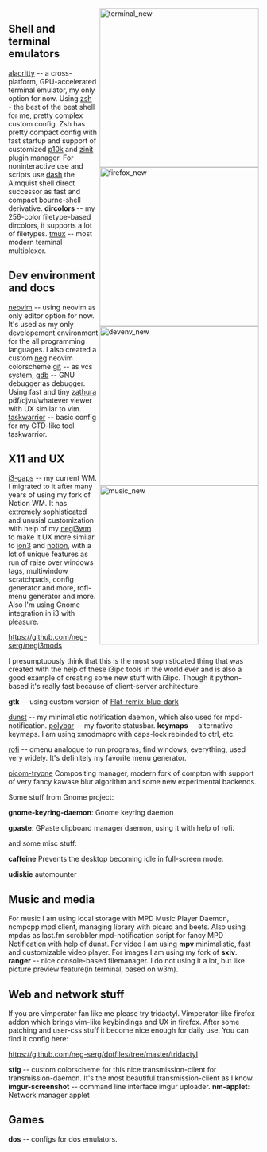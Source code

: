 <img src="https://i.imgur.com/RlmtERk.jpg" alt="terminal_new" align="right" height="320px">

<img src="https://i.imgur.com/Zb7WXjz.jpg" alt="firefox_new" align="right" height="320px">

<img src="https://i.imgur.com/cVMnzUi.jpg" alt="devenv_new" align="right" height="320px">

<img src="https://i.imgur.com/RTEo3vM.jpg" alt="music_new" align="right" height="320px">

## Shell and terminal emulators

[alacritty](https://github.com/alacritty/alacritty) -- a cross-platform,
GPU-accelerated terminal emulator, my only option for now. Using
[zsh](https://www.zsh.org/) -- the best of the best shell for me, pretty
complex custom config. Zsh has pretty compact config with fast startup and
support of customized [p10k](https://github.com/romkatv/powerlevel10k) and
[zinit](https://github.com/zdharma/zinit) plugin manager. For noninteractive
use and scripts use [dash](http://gondor.apana.org.au/~herbert/dash/) the
Almquist shell direct successor as fast and compact bourne-shell derivative.
**dircolors** -- my 256-color filetype-based dircolors, it supports a lot of
filetypes. [tmux](https://github.com/tmux/tmux/wiki) -- most modern terminal
multiplexor.

## Dev environment and docs

[neovim](https://neovim.io/) -- using neovim as only editor option for now.
It's used as my only developement environment for the all programming
languages. I also created a custom [neg](https://github.com/neg-serg/neg)
neovim colorscheme [git](https://git-scm.com/) -- as vcs system,
[gdb](https://www.gnu.org/software/gdb/) -- GNU debugger as debugger. Using
fast and tiny [zathura](https://pwmt.org/projects/zathura/) pdf/djvu/whatever
viewer with UX similar to vim. [taskwarrior](https://taskwarrior.org/) --
basic config for my GTD-like tool taskwarrior.

## X11 and UX

[i3-gaps](https://github.com/Airblader/i3) -- my current WM. I migrated to it
after many years of using my fork of Notion WM. It has extremely
sophisticated and unusial customization with help of my
[negi3wm](https://github.com/neg-serg/negi3wm) to make it UX more similar to
[ion3](https://tuomov.iki.fi/software/) and [notion](https://notionwm.net/),
with a lot of unique features as run of raise over windows tags, multiwindow
scratchpads, config generator and more, rofi-menu generator and more. Also
I'm using Gnome integration in i3 with pleasure.

https://github.com/neg-serg/negi3mods

I presumptuously think that this is the most sophisticated thing that was
created with the help of these i3ipc tools in the world ever and is also
a good example of creating some new stuff with i3ipc. Though it python-based
it's really fast because of client-server architecture.

**gtk** -- using custom version of
[Flat-remix-blue-dark](https://github.com/daniruiz/flat-remix)

[dunst](https://dunst-project.org/) -- my minimalistic notification daemon,
which also used for mpd-notification.
[polybar](https://github.com/polybar/polybar) -- my favorite statusbar.
**keymaps** -- alternative keymaps. I am using xmodmaprc with caps-lock
rebinded to ctrl, etc.

[rofi](https://github.com/davatorium/rofi) -- dmenu analogue to run programs,
find windows, everything, used very widely. It's definitely my favorite menu
generator.

[picom-tryone](https://github.com/tryone144/picom/tree/feature/dual_kawase)
Compositing manager, modern fork of compton with support of very fancy kawase
blur algorithm and some new experimental backends.

Some stuff from Gnome project:

**gnome-keyring-daemon**: Gnome keyring daemon

**gpaste**: GPaste clipboard manager daemon, using it with help of rofi.

and some misc stuff:

**caffeine** Prevents the desktop becoming idle in full-screen mode.

**udiskie** automounter

## Music and media

For music I am using local storage with MPD Music Player Daemon, ncmpcpp mpd
client, managing library with picard and beets. Also using mpdas as last.fm
scrobbler mpd-notification script for fancy MPD Notification with help of
dunst. For video I am using **mpv** minimalistic, fast and customizable video
player. For images I am using my fork of **sxiv**. **ranger** -- nice
console-based filemanager. I do not using it a lot, but like picture preview
feature(in terminal, based on w3m).

## Web and network stuff

If you are vimperator fan like me please try tridactyl. Vimperator-like
firefox addon which brings vim-like keybindings and UX in firefox. After some
patching and user-css stuff it become nice enough for daily use. You can find
it config here:

https://github.com/neg-serg/dotfiles/tree/master/tridactyl

**stig** -- custom colorscheme for this nice transmission-client for
transmission-daemon. It's the most beautiful transmission-client as I know.
**imgur-screenshot** -- command line interface imgur uploader. **nm-applet**:
Network manager applet

## Games

**dos** -- configs for dos emulators.
